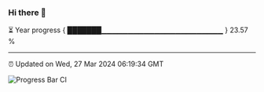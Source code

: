 ### Hi there 👋

⏳ Year progress { ███████▁▁▁▁▁▁▁▁▁▁▁▁▁▁▁▁▁▁▁▁▁▁▁ } 23.57 %

---

⏰ Updated on Wed, 27 Mar 2024 06:19:34 GMT

![Progress Bar CI](https://github.com/liununu/liununu/workflows/Progress%20Bar%20CI/badge.svg)
